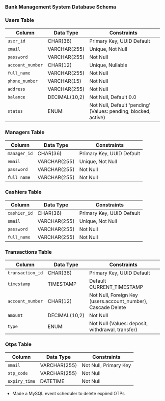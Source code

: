 ### Bank Management System Database Schema

### Users Table

| Column          | Data Type        | Constraints                                    |
|----------------|----------------|-----------------------------------------------|
| `user_id`      | CHAR(36)        | Primary Key, UUID Default                     |
| `email`        | VARCHAR(255)    | Unique, Not Null                             |
| `password`     | VARCHAR(255)    | Not Null                                     |
| `account_number` | CHAR(12)       | Unique, Nullable                             |
| `full_name`    | VARCHAR(255)    | Not Null                                     |
| `phone_number` | VARCHAR(15)     | Not Null                                     |
| `address`      | VARCHAR(255)    | Not Null                                     |
| `balance`      | DECIMAL(10,2)   | Not Null, Default 0.0                        |
| `status`       | ENUM            | Not Null, Default 'pending' (Values: pending, blocked, active) |

### Managers Table

| Column         | Data Type        | Constraints                                    |
|---------------|----------------|-----------------------------------------------|
| `manager_id`  | CHAR(36)        | Primary Key, UUID Default                     |
| `email`       | VARCHAR(255)    | Unique, Not Null                             |
| `password`    | VARCHAR(255)    | Not Null                                     |
| `full_name`   | VARCHAR(255)    | Not Null                                     |

### Cashiers Table

| Column        | Data Type        | Constraints                                    |
|--------------|----------------|-----------------------------------------------|
| `cashier_id` | CHAR(36)        | Primary Key, UUID Default                     |
| `email`      | VARCHAR(255)    | Unique, Not Null                             |
| `password`   | VARCHAR(255)    | Not Null                                     |
| `full_name`  | VARCHAR(255)    | Not Null                                     |

### Transactions Table

| Column          | Data Type        | Constraints                                    |
|----------------|----------------|-----------------------------------------------|
| `transaction_id` | CHAR(36)        | Primary Key, UUID Default                     |
| `timestamp`    | TIMESTAMP       | Default CURRENT_TIMESTAMP                     |
| `account_number` | CHAR(12)       | Not Null, Foreign Key (users.account_number), Cascade Delete |
| `amount`       | DECIMAL(10,2)   | Not Null                                     |
| `type`         | ENUM            | Not Null (Values: deposit, withdrawal, transfer) |

### Otps Table

| Column     | Data Type      | Constraints                          |  
|------------|--------------|-------------------------------------|  
| `email`    | VARCHAR(255) | Not Null, Primary Key               |  
| `otp_code` | VARCHAR(255) | Not Null                            |  
| `expiry_time` | DATETIME   |  Not Null          | 

+ Made a MySQL event scheduler to delete expired OTPs
